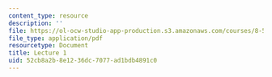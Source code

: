 ```yaml
---
content_type: resource
description: ''
file: https://ol-ocw-studio-app-production.s3.amazonaws.com/courses/8-592j-statistical-physics-in-biology-spring-2011/52cb8a2b8e1236dc7077ad1bdb4891c0_MIT8_592JS11_lec1.pdf
file_type: application/pdf
resourcetype: Document
title: Lecture 1
uid: 52cb8a2b-8e12-36dc-7077-ad1bdb4891c0
---
```

